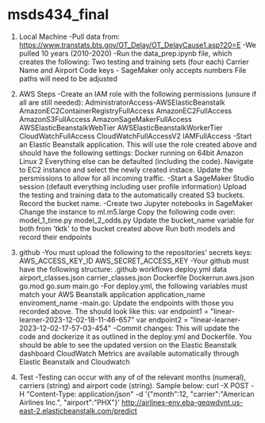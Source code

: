 # msds434_final

1. Local Machine
    -Pull data from: https://www.transtats.bts.gov/OT_Delay/OT_DelayCause1.asp?20=E
    -We pulled 10 years (2010-2020)
    -Run the data_prep.ipynb file, which creates the following:
        Two testing and training sets (four each)
        Carrier Name and Airport Code keys - SageMaker only accepts numbers
        File paths will need to be adjusted
        

2. AWS Steps
    -Create an IAM role with the following permissions (unsure if all are still needed):
        AdministratorAccess-AWSElasticBeanstalk
        AmazonEC2ContainerRegistryFullAccess
        AmazonEC2FullAccess
        AmazonS3FullAccess
        AmazonSageMakerFullAccess
        AWSElasticBeanstalkWebTier
        AWSElasticBeanstalkWorkerTier
        CloudWatchFullAccess
        CloudWatchFullAccessV2
        IAMFullAccess
    -Start an Elastic Beanstalk application. This will use the role created above and should have the following settings: 
        Docker running on 64bit Amazon Linux 2
        Everything else can be defaulted (including the code).
        Navigate to EC2 instance and select the newly created instace. Update the persmissions to allow for all incoming traffic.
    -Start a SageMaker Studio session (default everything including user profile information)
        Upload the testing and training data to the automatically created S3 buckets. Record the bucket name. 
    -Create two Jupyter notebooks in SageMaker 
        Change the instance to ml.m5.large
        Copy the following code over:
            model_1_time.py
            model_2_odds.py
        Update the bucket_name variable for both from 'tktk' to the bucket created above
        Run both models and record their endpoints

3. github
    -You must upload the following to the repositories' secrets keys:
        AWS_ACCESS_KEY_ID
        AWS_SECRET_ACCESS_KEY
    -Your github must have the following structure:
        .github
            workflows
                deploy.yml
        data
            airport_classes.json
            carrier_classes.json
        Dockerfile
        Dockerrun.aws.json
        go.mod
        go.sum
        main.go
    -For deploy.yml, the following variables must match your AWS Beanstalk application
        application_name
        enviroment_name
    -main.go: Update the endpoints with those you recorded above. The should look like this:
        var endpoint1 = "linear-learner-2023-12-02-18-11-46-657"
        var endpoint2 = "linear-learner-2023-12-02-17-57-03-454"
    -Commit changes:
        This will update the code and dockerize it as outlined in the deploy.yml and Dockerfile. 
        You should be able to see the updated version on the Elastic Beanstalk dashboard
            CloudWatch Metrics are available automatically through Elastic Beanstalk and Cloudwatch

4. Test
    -Testing can occur with any of of the relevant months (numeral), carriers (string) and airport code (string). Sample below:
    curl -X POST -H "Content-Type: application/json" -d '{"month":12, "carrier":"American Airlines Inc.", "airport":"PHX"}' http://airlines-env.eba-geqwdvnt.us-east-2.elasticbeanstalk.com/predict
